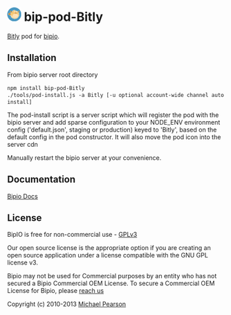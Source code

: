 ![Bitly](bitly.png) bip-pod-Bitly
=======

<a href="http://bitly.com">Bitly</a> pod for [bipio](https://bip.io).  

## Installation

From bipio server root directory

    npm install bip-pod-Bitly
    ./tools/pod-install.js -a Bitly [-u optional account-wide channel auto install]

The pod-install script is a server script which will register the pod with the bipio server and add sparse
configuration to your NODE_ENV environment config ('default.json', staging or production)
keyed to 'Bitly', based on the default config in the pod constructor.  It will also move the
pod icon into the server cdn

Manually restart the bipio server at your convenience.

## Documentation

[Bipio Docs](https://bip.io/docs/pods/bitly)

## License

BipIO is free for non-commercial use - [GPLv3](http://www.gnu.org/copyleft/gpl.html)

Our open source license is the appropriate option if you are creating an open source application under a license compatible with the GNU GPL license v3. 

Bipio may not be used for Commercial purposes by an entity who has not secured a Bipio Commercial OEM License.  To secure a Commercial OEM License for Bipio,
please [reach us](mailto:support.bip.io)


Copyright (c) 2010-2013  [Michael Pearson](https://github.com/mjpearson)
